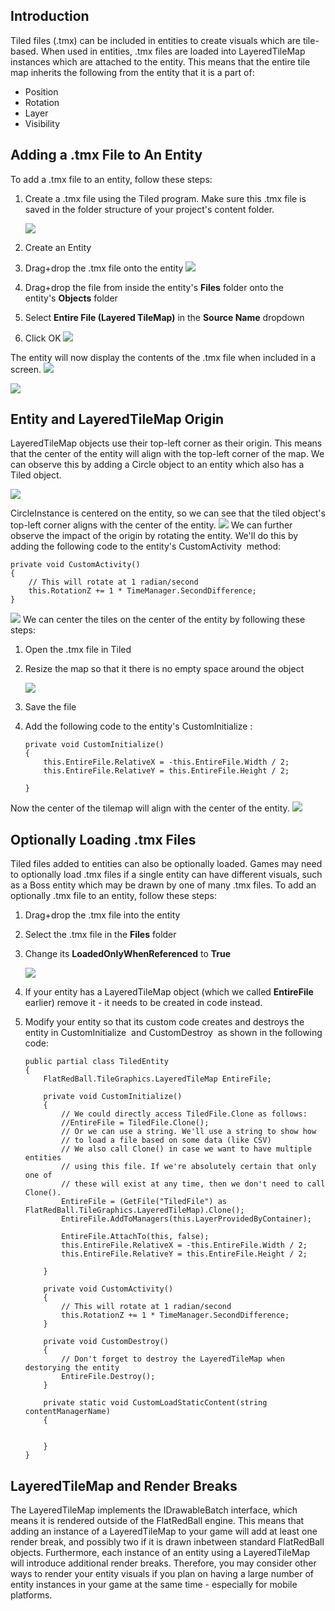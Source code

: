 ## Introduction

Tiled files (.tmx) can be included in entities to create visuals which are tile-based. When used in entities, .tmx files are loaded into LayeredTileMap instances which are attached to the entity. This means that the entire tile map inherits the following from the entity that it is a part of:

-   Position
-   Rotation
-   Layer
-   Visibility

## Adding a .tmx File to An Entity

To add a .tmx file to an entity, follow these steps:

1.  Create a .tmx file using the Tiled program. Make sure this .tmx file is saved in the folder structure of your project's content folder.

    ![](/media/2017-09-img_59cae5f4e8a70.png)

2.  Create an Entity

3.  Drag+drop the .tmx file onto the entity [![](/wp-content/uploads/2017/09/2017-09-26_17-28-57.gif)](/wp-content/uploads/2017/09/2017-09-26_17-28-57.gif)

4.  Drag+drop the file from inside the entity's **Files** folder onto the entity's **Objects** folder

5.  Select **Entire File (Layered TileMap)** in the **Source Name** dropdown

6.  Click OK [![](/wp-content/uploads/2017/09/2017-09-26_17-33-51.gif)](/wp-content/uploads/2017/09/2017-09-26_17-33-51.gif)

The entity will now display the contents of the .tmx file when included in a screen. ![](/media/2017-09-img_59cae57528f71.png)

![](/media/2017-09-img_59cae5a9912b2.png)

## Entity and LayeredTileMap Origin

LayeredTileMap objects use their top-left corner as their origin. This means that the center of the entity will align with the top-left corner of the map. We can observe this by adding a Circle object to an entity which also has a Tiled object.

![](/media/2017-09-img_59cae6bc94570.png)

CircleInstance is centered on the entity, so we can see that the tiled object's top-left corner aligns with the center of the entity. ![](/media/2017-09-img_59cae6fe1d451.png) We can further observe the impact of the origin by rotating the entity. We'll do this by adding the following code to the entity's CustomActivity  method:

``` lang:c#
private void CustomActivity()
{
    // This will rotate at 1 radian/second
    this.RotationZ += 1 * TimeManager.SecondDifference;
}
```

[![](/wp-content/uploads/2017/09/2017-09-26_17-49-07.gif)](/wp-content/uploads/2017/09/2017-09-26_17-49-07.gif) We can center the tiles on the center of the entity by following these steps:

1.  Open the .tmx file in Tiled

2.  Resize the map so that it there is no empty space around the object

    ![](/media/2017-09-img_59caea24d5420.png)

3.  Save the file

4.  Add the following code to the entity's CustomInitialize :

    ``` lang:c#
    private void CustomInitialize()
    {
        this.EntireFile.RelativeX = -this.EntireFile.Width / 2;
        this.EntireFile.RelativeY = this.EntireFile.Height / 2;

    }
    ```

Now the center of the tilemap will align with the center of the entity. [![](/wp-content/uploads/2017/09/2017-09-26_18-04-51.gif)](/wp-content/uploads/2017/09/2017-09-26_18-04-51.gif)

## Optionally Loading .tmx Files

Tiled files added to entities can also be optionally loaded. Games may need to optionally load .tmx files if a single entity can have different visuals, such as a Boss entity which may be drawn by one of many .tmx files. To add an optionally .tmx file to an entity, follow these steps:

1.  Drag+drop the .tmx file into the entity

2.  Select the .tmx file in the **Files** folder

3.  Change its **LoadedOnlyWhenReferenced** to ****True****

    ![](/media/2017-09-img_59caeeb437173.png)

4.  If your entity has a LayeredTileMap object (which we called **EntireFile** earlier) remove it - it needs to be created in code instead.

5.  Modify your entity so that its custom code creates and destroys the entity in CustomInitialize  and CustomDestroy  as shown in the following code:

    ``` lang:c#
    public partial class TiledEntity
    {
        FlatRedBall.TileGraphics.LayeredTileMap EntireFile;

        private void CustomInitialize()
        {
            // We could directly access TiledFile.Clone as follows:
            //EntireFile = TiledFile.Clone();
            // Or we can use a string. We'll use a string to show how
            // to load a file based on some data (like CSV)
            // We also call Clone() in case we want to have multiple entities
            // using this file. If we're absolutely certain that only one of
            // these will exist at any time, then we don't need to call Clone().
            EntireFile = (GetFile("TiledFile") as FlatRedBall.TileGraphics.LayeredTileMap).Clone();
            EntireFile.AddToManagers(this.LayerProvidedByContainer);

            EntireFile.AttachTo(this, false);
            this.EntireFile.RelativeX = -this.EntireFile.Width / 2;
            this.EntireFile.RelativeY = this.EntireFile.Height / 2;

        }

        private void CustomActivity()
        {
            // This will rotate at 1 radian/second
            this.RotationZ += 1 * TimeManager.SecondDifference;
        }

        private void CustomDestroy()
        {
            // Don't forget to destroy the LayeredTileMap when destorying the entity
            EntireFile.Destroy();
        }

        private static void CustomLoadStaticContent(string contentManagerName)
        {


        }
    }
    ```

## LayeredTileMap and Render Breaks

The LayeredTileMap implements the IDrawableBatch interface, which means it is rendered outside of the FlatRedBall engine. This means that adding an instance of a LayeredTileMap to your game will add at least one render break, and possibly two if it is drawn inbetween standard FlatRedBall objects. Furthermore, each instance of an entity using a LayeredTileMap will introduce additional render breaks. Therefore, you may consider other ways to render your entity visuals if you plan on having a large number of entity instances in your game at the same time - especially for mobile platforms.
